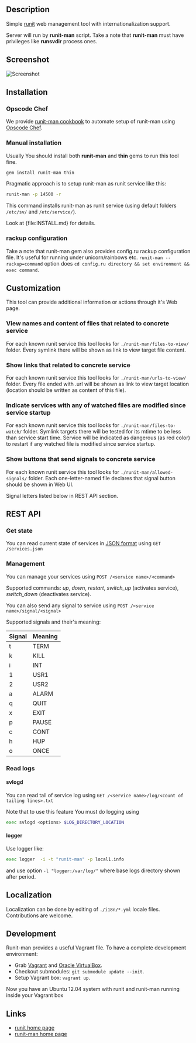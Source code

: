 ## Description

Simple [runit](http://smarden.org/runit/ "runit home page") web management tool with internationalization support.

Server will run by **runit-man** script. Take a note that **runit-man** must have privileges like **runsvdir** process ones.

## Screenshot

![Screenshot](https://github.com/akzhan/runit-man/raw/master/runit-man-screenshot.gif "Screenshot")

## Installation

### Opscode Chef

We provide [runit-man cookbook](https://github.com/Undev/runit-man-cookbook) to automate setup of runit-man using [Opscode Chef](http://www.opscode.com/chef/).

### Manual installation

Usually You should install both **runit-man** and **thin** gems to run this tool fine.

```bash
gem install runit-man thin
```

Pragmatic approach is to setup runit-man as runit service like this:

```bash
runit-man -p 14500 -r
```

This command installs runit-man as runit service (using default folders `/etc/sv/` and `/etc/service/`).

Look at {file:INSTALL.md} for details.

### rackup configuration

Take a note that runit-man gem also provides config.ru rackup configuration file.
It's useful for running under unicorn/rainbows etc. `runit-man --rackup=command` option does `cd config.ru directory && set environment && exec command`.

## Customization

This tool can provide additional information or actions through it's Web page.

### View names and content of files that related to concrete service

For each known runit service this tool looks for `./runit-man/files-to-view/` folder.
Every symlink there will be shown as link to view target file content.

### Show links that related to concrete service

For each known runit service this tool looks for `./runit-man/urls-to-view/` folder.
Every file ended with .url will be shown as link to view target location (location should be written as content of this file).

### Indicate services with any of watched files are modified since service startup

For each known runit service this tool looks for `./runit-man/files-to-watch/` folder.
Symlink targets there will be tested for its mtime to be less than service start time.
Service will be indicated as dangerous (as red color) to restart if any watched file is modified since service startup.

### Show buttons that send signals to concrete service

For each known runit service this tool looks for `./runit-man/allowed-signals/` folder.
Each one-letter-named file declares that signal button should be shown in Web UI.

Signal letters listed below in REST API section.

## REST API

### Get state

You can read current state of services in [JSON format](http://www.json.org/ "JSON home page") using
`GET /services.json`

### Management

You can manage your services using
`POST /<service name>/<command>`

Supported commands: *up*, *down*, *restart*, *switch_up* (activates service), *switch_down* (deactivates service).

You can also send any signal to service using
`POST /<service name>/signal/<signal>`

Supported signals and their's meaning:

| Signal | Meaning |
| -------- | ------ |
| t | TERM |
| k | KILL |
| i | INT |
| 1 | USR1 |
| 2 | USR2 |
| a | ALARM |
| q | QUIT |
| x | EXIT |
| p | PAUSE |
| c | CONT |
| h | HUP |
| o | ONCE |

### Read logs

#### svlogd

You can read tail of service log using
`GET /<service name>/log/<count of tailing lines>.txt`

Note that to use this feature You must do logging using

```bash
exec svlogd <options> $LOG_DIRECTORY_LOCATION
```

#### logger
Use logger like:

```bash
exec logger  -i -t "runit-man" -p local1.info
```

and use option `-l "logger:/var/log/"` where base logs directory shown after period.

## Localization

Localization can be done by editing of `./i18n/*.yml` locale files.
Contributions are welcome.

## Development

Runit-man provides a useful Vagrant file.
To have a complete development environment:

* Grab [Vagrant](http://vagrantup.com/) and [Oracle VirtualBox](http://virtualbox.org/).
* Checkout submodules: `git submodule update --init`.
* Setup Vagrant box: `vagrant up`.

Now you have an Ubuntu 12.04 system with runit and runit-man running inside
your Vagrant box

## Links

* [runit home page](http://smarden.org/runit/)
* [runit-man home page](https://github.com/akzhan/runit-man)

